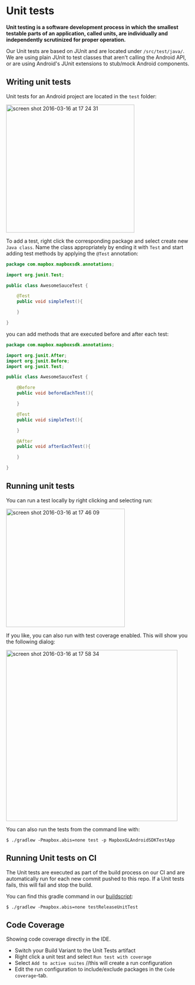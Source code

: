 # Unit tests
**Unit testing is a software development process in which the smallest testable parts of an application, called units, are individually and independently scrutinized for proper operation.**

Our Unit tests are based on JUnit and are located under `/src/test/java/`.
We are using plain JUnit to test classes that aren't calling the Android API,
or are using Android's JUnit extensions to stub/mock Android components.

## Writing unit tests
Unit tests for an Android project are located in the `test` folder:

<img width="348" alt="screen shot 2016-03-16 at 17 24 31" src="https://cloud.githubusercontent.com/assets/2151639/13829301/9ea62418-eb9c-11e5-8ab3-9d6c6bed80a3.png">

To add a test, right click the corresponding package and select create new `Java class`. Name the class appropriately by ending it with `Test` and start adding test methods by applying the `@Test` annotation:

```java
package com.mapbox.mapboxsdk.annotations;

import org.junit.Test;

public class AwesomeSauceTest {

    @Test
    public void simpleTest(){

    }

}

```

you can add methods that are executed before and after each test:

```java
package com.mapbox.mapboxsdk.annotations;

import org.junit.After;
import org.junit.Before;
import org.junit.Test;

public class AwesomeSauceTest {

    @Before
    public void beforeEachTest(){

    }

    @Test
    public void simpleTest(){

    }

    @After
    public void afterEachTest(){

    }

}
```

## Running unit tests
You can run a test locally by right clicking and selecting run:

<img width="322" alt="screen shot 2016-03-16 at 17 46 09" src="https://cloud.githubusercontent.com/assets/2151639/13829762/0877af18-eb9f-11e5-87df-6dfb3be64beb.png">

If you like, you can also run with test coverage enabled. This will show you the following dialog:

<img width="465" alt="screen shot 2016-03-16 at 17 58 34" src="https://cloud.githubusercontent.com/assets/2151639/13830064/d097aeca-eba0-11e5-94bd-e38fd1079937.png">

You can also run the tests from the command line with:

```
$ ./gradlew -Pmapbox.abis=none test -p MapboxGLAndroidSDKTestApp
```

## Running Unit tests on CI
The Unit tests are executed as part of the build process on our CI and are
automatically run for each new commit pushed to this repo. If a Unit tests
fails, this will fail and stop the build.

You can find this gradle command in our [buildscript](https://github.com/mapbox/mapbox-gl-native/blob/master/platform/android/bitrise.yml#L48):

```
$ ./gradlew -Pmapbox.abis=none testReleaseUnitTest
```


## Code Coverage
Showing code coverage directly in the IDE.
- Switch your Build Variant to the Unit Tests artifact
- Right click a unit test and select `Run test with coverage`
- Select `Add to active suites` //this will create a run configuration
- Edit the run configuration to include/exclude packages in the `Code coverage`-tab.
